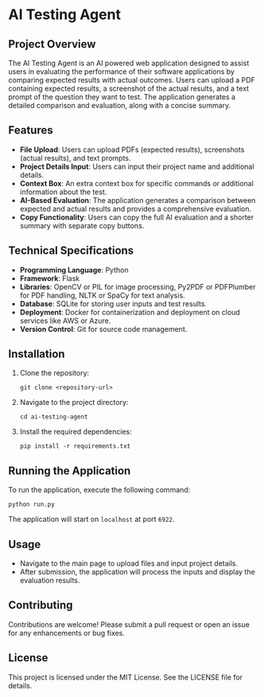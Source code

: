 # AI Testing Agent

## Project Overview
The AI Testing Agent is an AI powered web application designed to assist users in evaluating the performance of their software applications by comparing expected results with actual outcomes. Users can upload a PDF containing expected results, a screenshot of the actual results, and a text prompt of the question they want to test. The application generates a detailed comparison and evaluation, along with a concise summary.

## Features
- **File Upload**: Users can upload PDFs (expected results), screenshots (actual results), and text prompts.
- **Project Details Input**: Users can input their project name and additional details.
- **Context Box**: An extra context box for specific commands or additional information about the test.
- **AI-Based Evaluation**: The application generates a comparison between expected and actual results and provides a comprehensive evaluation.
- **Copy Functionality**: Users can copy the full AI evaluation and a shorter summary with separate copy buttons.

## Technical Specifications
- **Programming Language**: Python
- **Framework**: Flask
- **Libraries**: OpenCV or PIL for image processing, Py2PDF or PDFPlumber for PDF handling, NLTK or SpaCy for text analysis.
- **Database**: SQLite for storing user inputs and test results.
- **Deployment**: Docker for containerization and deployment on cloud services like AWS or Azure.
- **Version Control**: Git for source code management.

## Installation
1. Clone the repository:
   ```
   git clone <repository-url>
   ```
2. Navigate to the project directory:
   ```
   cd ai-testing-agent
   ```
3. Install the required dependencies:
   ```
   pip install -r requirements.txt
   ```

## Running the Application
To run the application, execute the following command:
```
python run.py
```
The application will start on `localhost` at port `6922`.

## Usage
- Navigate to the main page to upload files and input project details.
- After submission, the application will process the inputs and display the evaluation results.

## Contributing
Contributions are welcome! Please submit a pull request or open an issue for any enhancements or bug fixes.

## License
This project is licensed under the MIT License. See the LICENSE file for details.